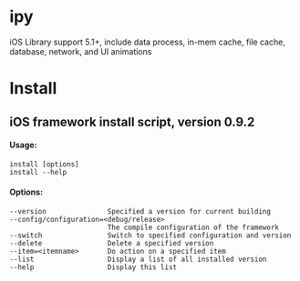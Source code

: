 ipy
===

iOS Library support 5.1+, include data process, in-mem cache, file cache, database, network, and UI animations

Install
===
## iOS framework install script, version 0.9.2
#### Usage:
`install [options]`<br />
`install --help`

#### Options:

    --version               Specified a version for current building
    --config/configuration=<debug/release>
                            The compile configuration of the framework
    --switch                Switch to specified configuration and version
	--delete				Delete a specified version
    --item=<itemname>       Do action on a specified item
    --list                  Display a list of all installed version
    --help                  Display this list
 
